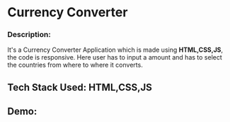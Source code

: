 # Currency Converter 
### Description:
It's a Currency Converter Application which is made using **HTML,CSS,JS**, the code is responsive. 
Here user has to input a amount and has to select the countries from where to where it converts.

## Tech Stack Used: HTML,CSS,JS


## Demo:

